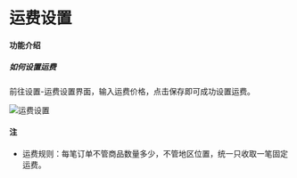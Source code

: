 # 运费设置

#### 功能介绍

##### 如何设置运费

前往设置-运费设置界面，输入运费价格，点击保存即可成功设置运费。

![运费设置](http://md.stringon.com/img/%7Bfilename%7D%7B.suffix%7D20200911114350.png)

#### 注

* 运费规则：每笔订单不管商品数量多少，不管地区位置，统一只收取一笔固定运费。


